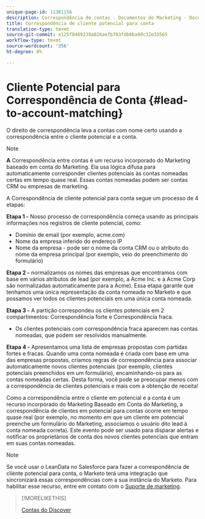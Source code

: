 ```yaml
---
unique-page-id: 11381156
description: Correspondência de contas - Documentos do Marketing - Documentação do produto
title: Correspondência de cliente potencial para conta
translation-type: tm+mt
source-git-commit: e125f8469239a026aefb703fdb6ba99c32e33565
workflow-type: tm+mt
source-wordcount: '356'
ht-degree: 0%

---
```



# Cliente Potencial para Correspondência de Conta {#lead-to-account-matching}

O direito de correspondência leva a contas com nome certo usando a correspondência entre o cliente potencial e a conta.

>[!NOTE]
>
>**A** Correspondência entre contas é um recurso incorporado do Marketing baseado em conta do Marketing. Ela usa lógica difusa para automaticamente corresponder clientes potenciais às contas nomeadas certas em tempo quase real. Essas contas nomeadas podem ser contas CRM ou empresas de marketing.

A Correspondência de cliente potencial para conta segue um processo de 4 etapas:

**Etapa 1 -** Nosso processo de correspondência começa usando as principais informações nos registros de cliente potencial, como:

* Domínio de email (por exemplo, acme.com)
* Nome da empresa inferido do endereço IP
* Nome da empresa - pode ser o nome da conta CRM ou o atributo do nome da empresa principal (por exemplo, veio do preenchimento do formulário)

**Etapa 2 -** normalizamos os nomes das empresas que encontramos com base em vários atributos de lead (por exemplo, a Acme Inc. e a Acme Corp são normalizadas automaticamente para a Acme). Essa etapa garante que tenhamos uma única representação da conta nomeada no Marketo e que possamos ver todos os clientes potenciais em uma única conta nomeada.

**Etapa 3 -** A partição correspondeu os clientes potenciais em 2 compartimentos: Correspondência forte e Correspondência fraca.

* Os clientes potenciais com correspondência fraca aparecem nas contas nomeadas, que podem ser resolvidos manualmente.

**Etapa 4 -** Apresentamos uma lista de empresas propostas com partidas fortes e fracas. Quando uma conta nomeada é criada com base em uma das empresas propostas, criamos regras de correspondência para associar automaticamente novos clientes potenciais (por exemplo, clientes potenciais preenchidos em um formulário), encaminhando-os para as contas nomeadas certas. Desta forma, você pode se preocupar menos com a correspondência de clientes potenciais e mais com a obtenção de receita!

Como a correspondência entre o cliente em potencial e a conta é um recurso incorporado do Marketing Baseado em Conta do Marketing, a correspondência de clientes em potencial para contas ocorre em tempo quase real (por exemplo, no momento em que um cliente em potencial preenche um formulário do Marketing, associamos o usuário dito lead à conta nomeada correta). Este evento pode ser usado para disparar alertas e notificar os proprietários de conta dos novos clientes potenciais que entram em suas contas nomeadas.

>[!NOTE]
>
>Se você usar o LeanData no Salesforce para fazer a correspondência de cliente potencial para conta, o Marketo terá uma integração que sincronizará essas correspondências com a sua instância do Marketo. Para habilitar esse recurso, entre em contato com o [Suporte de marketing](https://nation.marketo.com/t5/Support/ct-p/Support).

>[!MORELIKETHIS]
>
>[Contas do Discover](/help/marketo/product-docs/account-based-marketing/target/named-accounts/discover-accounts.md)
